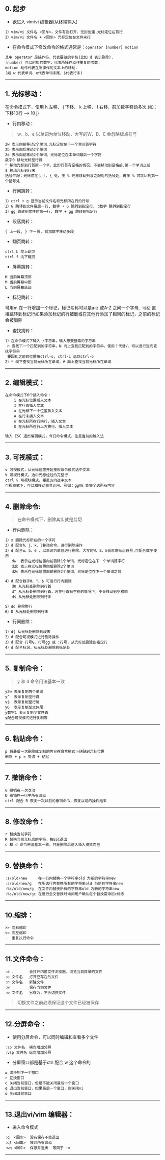 ## 0. 起步
- 欲进入 vim/vi 编辑器(从终端输入)

```
1）vim/vi 文件名 <回车>，文件有则打开，无则创建,光标定位在首行
2）vim/vi 文件名 + <回车> 光标定位在文件末行
```

- 在命令模式下修改命令的格式通常是：`operator [number] motion`

```
其中 operator 是操作符，代表要做的事情(比如 d 表示删除),
[number] 可以附加的数字，代表所操作动作重复的次数,
motion 动作代表在所操作的文本上的移动.
(如 w 代表单词、e代表单词末尾、$代表行末)
```
---

## 1. 光标移动：

在命令模式下，使用 h 左移、 j 下移、 k 上移、 l 右移，前加数字移动多次.(如：下移10行 --> 10 j)

- 行内移动：

> w、b、e 以单词为单位移动，大写的W、B、E 会忽略标点符号

```
2w 表示向前移动2个单词,光标定位在下一个单词首字符
2b 表示向后移动2个单词
2e 表示向前移动2个单词，光标定位在本单词最后一个字符
数字0 移动光标至行首
^ 移动光标到行首第一个单，此即行首有空格的情况，不会移动到空格前,第一个单词之前
$ 移动光标到行末
括号匹配：光标停在(、[、{ 处，按 % 光标移动到与之配对的括号处，再按 % 可跳回到第一个括号处
```

- 行间跳转：
```
1）ctrl + g 显示当前文件名和光标所在行的行号
2）G 跳转到文件最后一行, 数字 + G 跳转到指定行, :数字 跳转到指定行
3）gg 跳转到文件的第一行, 数字 + gg 跳转到指定行
```
- 段落跳转：
```
{ 上一段, } 下一段, 前加数字移动多段
```

- 翻页跳转：
```
ctrl b 向上翻页
ctrl f 向下翻页
```

- 屏幕跳转：
```
H 当前屏幕顶部
M 当前屏幕中部
L 当前屏幕底部
```

- 标记跳转：

可用m 在一行增加一个标记，标记名称可以是a-z 或A-Z 之间一个字母, 
`'标记` 直接跳转到标记行如果添加标记的行被删或在其他行添加了相同的标记，之前的标记会被删除


- 查找跳转：
```
1）在命令模式下输入 /字符串，输入想要搜索的字符串
 n 查找下一个匹配到的字符串，N 向上查找匹配到的字符串，使用？代替/，可以进行逆向查找字符串
 要回到之前的位置按ctrl-o, ctrl-i 返向ctrl-o
2）* 向下查找当前光标所在单词，# 向上查找当前光标所在单词
```
---

## 2. 编辑模式：
```
在命令模式下6个插入命令：
    i 在光标位置插入文本
    I 在行首插入文本
    a 在光标下一个位置插入文本
    A 在行末插入文本
    o 在光标所在行换行，插入文本
    O 在光标所在行上方换行，插入文本

输入 ESC 退出编辑模式，今日命令模式，注意当前的输入法
```
---

## 3. 可视模式：
```
v 可视模式，从光标位置开始按照命令模式选中文本
V 可视行模式，选中光标经过的完整行
ctrl v 可视块模式，垂直方向选中文本
可视模式下，可以和移动命令连用，例如：ggVG 能够全选所有内容
```
---

## 4. 删除命令:
> 在命令模式下，删除其实就是剪切

- 行内删除：
```
1）x 删除光标所在的一个字符
2）d 配合h、j、k、l移动命令，进行删除操作
3）d 配合w、b、e ，以单词为单位进行删除，大写的W、B、E会忽略标点符号,可配合数字使用
   dw  表示在光标位置向前删除1个单词，光标定位在下一个单词首字符
   d2b 表示在光标位置向后删除2个单词
   d2e 表示在光标位置向前删除2个单词，光标定位在下一个单词之前
  
4）d 配合数字0、^、$ 可进行行内删除
   d0 从光标处删除到行首
   d^ 从光标处删除到行首，若在行首有空格的情况下，不会移动到空格前
   d$ 从光标处删除到行末
  
5）dd 删除整行
6）D 从光标处删除到行末
```

- 行间删除：
```
1）d{ 从光标处删除到段末
2）d 配合可视模式进行删除操作
3）d 配合 行号G、行号gg 或 :行号，从光标处删除到指定行
4）d 配合标记，从光标处删除到标记处
```
---

## 5. 复制命令：

> y 和 d 命令用法基本一致
```
y2w 表示复制两个单词
y^  表示复制至行首
y$  表示复制至行尾
yG  表示复制至文件尾
y数字1 表示复制至文件首
y配合可视模式进行复制等
```
---

## 6. 粘贴命令：
```
p 将最后一次删除或复制的内容在命令模式下粘贴到光标位置
删除 + p = 剪切 + 粘贴
```
---

## 7. 撤销命令：
```
u 撤销在一次改动
U 撤销在一行中所有改动
ctrl 配合 R 恢复一次以前的撤销命令，恢复以前的操作结果
```
---

## 8. 修改命令：
```
r 替换当前字符
R 替换当前光标后的字符，按ESC退出
c 和 d 命令用法基本一致，只是删除后进入插入模式而已
```
---

## 9. 替换命令：
```
:s/old/new     在一行内替换一个字符串old 为新的字符串new
:s/old/new/g   在所选行内替换所有的字符串old 为新的字符串new
:%s/old/new/g  在文件内替换所有的字符串old 为新的字符串new
:%s/old/new/gc 在进行全文替换时询问用户确认每个替换需添加c标志
```
---

## 10.缩排：
```
>> 向右缩印
<< 向左缩印
.  重复执行命令
```
---

## 11.文件命令：
```
:e .       会打开内置文件浏览器，浏览当前目录的文件
:e 文件名   打开已存在的文件
:n 文件名   新建文件
:w         保存当前文件
:w 文件名   另存为，不会切换文件
```
> 切换文件之前必须保证这个文件已经被保存
---

## 12.分屏命令：

- 使用分屏命令，可以同时编辑和查看多个文件
```
:sp 文件名  横向增加分屏
:vsp 文件名 纵向增加分屏
```

- 分屏窗口都是基于ctrl 配合 w 这个命令的
```
w 切换到下一个窗口
r 互换窗口
c 关闭当前窗口，但是不能关闭最后一个窗口
q 退出当前窗口，如果最后一个窗口，则关闭vi
o 关闭其他窗口
```
---

## 13.退出vi/vim 编辑器：
- 进入命令模式
```
:q  <回车>  没有保存不能退出
:q! <回车>  放弃所有改动
:wq <回车>  保存并退出  等同于 :x
```
---

